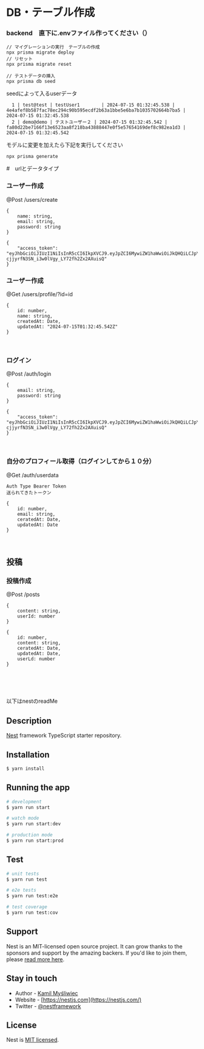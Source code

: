 # DB・テーブル作成

### backend　直下に.envファイル作ってください（）

```ターミナル
// マイグレーションの実行　テーブルの作成
npx prisma migrate deploy
// リセット
npx prisma migrate reset

// テストデータの挿入
npx prisma db seed
```

seedによって入るuserデータ

```
  1 | test@test | testUser1        | 2024-07-15 01:32:45.538 | 4e4afef8b587fac78ec294c90b595ecdf2b63a1bbe5e6ba7b1035702664b7ba5 | 2024-07-15 01:32:45.538
  2 | demo@demo | テストユーザー２ | 2024-07-15 01:32:45.542 | fa80d22be7166f13e6523aa8f218ba43888447e0f5e57654169def8c982ea1d3 | 2024-07-15 01:32:45.542
```

モデルに変更を加えたら下記を実行してください

```
npx prisma generate
```

#　urlとデータタイプ

### ユーザー作成

@Post
/users/create

```body
{
    name: string,
    email: string,
    password: string
}
```

```リターン（例）
{
    "access_token": "eyJhbGciOiJIUzI1NiIsInR5cCI6IkpXVCJ9.eyJpZCI6MywiZW1haWwiOiJkQHQiLCJpYXQiOjE3MjA1MDYzNDAsImV4cCI6MTcyMDUwNjk0MH0.y8hfkr-cjjyrfN3SN_i3w0lVgy_LY72fh2Zx2AXuisQ"
}
```

### ユーザー作成

@Get
/users/profile/?id=id

```リターン
{
    id: number,
    name: string,
    createdAt: Date,
    updatedAt: "2024-07-15T01:32:45.542Z"
}
```

<br>

### ログイン

@Post
/auth/login

```body
{
    email: string,
    password: string
}
```

```リターン（例）
{
    "access_token": "eyJhbGciOiJIUzI1NiIsInR5cCI6IkpXVCJ9.eyJpZCI6MywiZW1haWwiOiJkQHQiLCJpYXQiOjE3MjA1MDYzNDAsImV4cCI6MTcyMDUwNjk0MH0.y8hfkr-cjjyrfN3SN_i3w0lVgy_LY72fh2Zx2AXuisQ"
}
```

<br>

### 自分のプロフィール取得（ログインしてから１０分）

@Get
/auth/userdata

```
Auth Type Bearer Token
送られてきたトークン
```

```リターン（例）
{
    id: number,
    email: string,
    ceratedAt: Date,
    updatedAt: Date
}
```

<br>

## 投稿

<!-- ### 全件取得
@Get
/posts/all
```
{
    id: number,
    content: string,
    createdAt: Date,
    updatedAt: Date,
    userId: number
} []
```
### userIdから取得
@Get
/posts/?userId= :number
```
{
    id: number,
    content: string,
    createdAt: Date,
    updatedAt: Date,
    userId: number
} []
``` -->

### 投稿作成

@Post
/posts

```
{
    content: string,
    userId: number
}
```

```リターン（例）
{
    id: number,
    content: string,
    ceratedAt: Date,
    updatedAt: Date,
    userLd: number
}
```

<br>
<br>

<!-- ## アカウントユーザー
### 全ユーザー取得
@Get
/users/all
```
{
    id: number,
    name: string,
    createdAt: Date,
    updatedAt: Date
} []
```
### ユーザー1件取得
@Get
/users/?id= ユーザーid:number
```
{
    id: number,
    name: string,
    email: string,
    password: string,
    createdAt: Date,
    updatedAt: Date
}
``` -->

<br>

以下はnestのreadMe

## Description

[Nest](https://github.com/nestjs/nest) framework TypeScript starter repository.

## Installation

```bash
$ yarn install
```

## Running the app

```bash
# development
$ yarn run start

# watch mode
$ yarn run start:dev

# production mode
$ yarn run start:prod
```

## Test

```bash
# unit tests
$ yarn run test

# e2e tests
$ yarn run test:e2e

# test coverage
$ yarn run test:cov
```

## Support

Nest is an MIT-licensed open source project. It can grow thanks to the sponsors and support by the amazing backers. If you'd like to join them, please [read more here](https://docs.nestjs.com/support).

## Stay in touch

- Author - [Kamil Myśliwiec](https://kamilmysliwiec.com)
- Website - [https://nestjs.com](https://nestjs.com/)
- Twitter - [@nestframework](https://twitter.com/nestframework)

## License

Nest is [MIT licensed](LICENSE).

